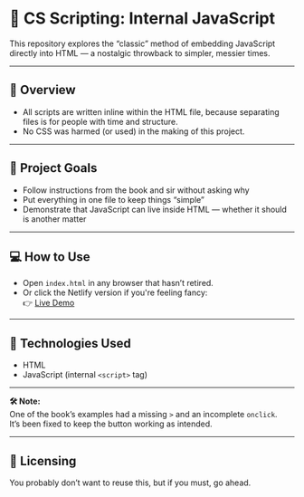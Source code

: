 # 🧠 CS Scripting: Internal JavaScript

This repository explores the “classic” method of embedding JavaScript directly into HTML — a nostalgic throwback to simpler, messier times.

---

## 📄 Overview

- All scripts are written inline within the HTML file, because separating files is for people with time and structure.
- No CSS was harmed (or used) in the making of this project.

---

## 🎯 Project Goals

- Follow instructions from the book and sir without asking why  
- Put everything in one file to keep things “simple”  
- Demonstrate that JavaScript can live inside HTML — whether it should is another matter  

---

## 💻 How to Use

- Open `index.html` in any browser that hasn’t retired.  
- Or click the Netlify version if you're feeling fancy:  
👉 [Live Demo](https://cs-internal-js.netlify.app/)

---

## 🧰 Technologies Used

- HTML  
- JavaScript (internal `<script>` tag)

---

**🛠️ Note:**  
One of the book’s examples had a missing `>` and an incomplete `onclick`.  
It’s been fixed to keep the button working as intended.

---

## 🪪 Licensing

You probably don’t want to reuse this, but if you must, go ahead.
